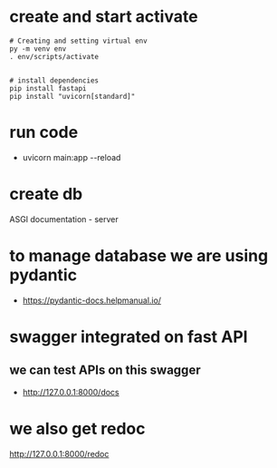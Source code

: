 # create and start activate
```console
# Creating and setting virtual env
py -m venv env
. env/scripts/activate


# install dependencies
pip install fastapi
pip install "uvicorn[standard]"
```

# run code
- uvicorn main:app --reload

# create db

ASGI documentation - server


# to manage database we are using pydantic
- https://pydantic-docs.helpmanual.io/


# swagger integrated on fast API 
## we can test APIs on this swagger
- http://127.0.0.1:8000/docs

# we also get redoc
http://127.0.0.1:8000/redoc